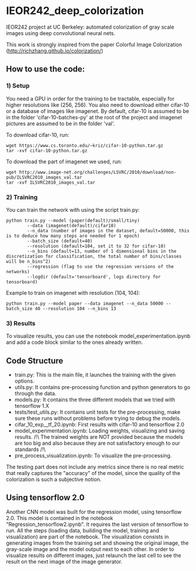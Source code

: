 # IEOR242_deep_colorization
IEOR242 project at UC Berkeley: automated colorization of gray scale images using deep convolutional neural nets.

This work is strongly inspired from the paper Colorful Image Colorization (http://richzhang.github.io/colorization/)

## How to use the code:
### 1) Setup
You need a GPU in order for the training to be tractable, especially for higher resolutions like (256, 256).
You also need to download either cifar-10 or a database of images like imagenet. By default, cifar-10 is assumed to be in the folder 'cifar-10-batches-py' at the root of the project and imagenet pictures are assumed to be in the folder 'val'.

To download cifar-10, run:
```
wget https://www.cs.toronto.edu/~kriz/cifar-10-python.tar.gz
tar -xvf cifar-10-python.tar.gz
```

To download the part of imagenet we used, run:
```
wget http://www.image-net.org/challenges/LSVRC/2010/download/non-pub/ILSVRC2010_images_val.tar
tar -xvf ILSVRC2010_images_val.tar
```

### 2) Training
You can train the network with using the script train.py:
```
python train.py --model (paper(default)/small/tiny)
		--data (imagenet(default)/cifar10)
		--n_data (number of images in the dataset, default=50000, this is to deduce how many steps are needed for 1 epoch)
		--batch_size (default=40)
		--resolution (default=104, set it to 32 for cifar-10)
		--n_bins (default=13, number of 1 dimensional bins in the discretization for classification, the total number of bins/classes will be n_bins^2)
		--regression (flag to use the regression versions of the networks)
		--logdir (default='tensorboard', logs directory for tensorboard)
```
Example to train on imagenet with resolution (104, 104):
```
python train.py --model paper --data imagenet --n_data 50000 --batch_size 40 --resolution 104 --n_bins 13
```
### 3) Results
To visualize results, you can use the notebook model_experimentation.ipynb and add a code block similar to the ones already written.

## Code Structure
- train.py: This is the main file, it launches the training with the given options.
- utils.py: It contains pre-processing function and python generators to go through the data.
- models.py: It contains the three different models that we tried with tensorflow 1.X
- tests/test_utils.py: It contains unit tests for the pre-processing, make sure these runs without problems before trying to debug the models.
- cifar_10_exp__tf_20.ipynb: First results with cifar-10 and tensorflow 2.0
- model_experimentation.ipynb: Loading weights, visualizing and saving results. /!\ The trained weights are NOT provided because the models are too big and also because they are not satisfactory enough to our standards /!\
- pre_process_visualization.ipynb: To visualize the pre-processing.

The testing part does not include any metrics since there is no real metric that really captures the "accuracy" of the model, since the quality of the colorization is such a subjective notion.

## Using tensorflow 2.0
Another CNN model was built for the regression model, using tensorflow 2.0. This model is contained in the notebook "Regression_tensorflow2.ipynb". It requires the last version of tensorflow to run. All the steps (loading data, building the model, training and visualization) are part of the notebook. The visualization consists in generating images from the training set and showing the original image, the gray-scale image and the model output next to each other. In order to visualize results on different images, just relaunch the last cell to see the result on the next image of the image generator.

